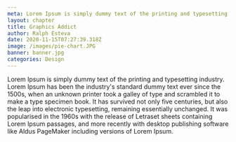 ```yaml
---
meta: Lorem Ipsum is simply dummy text of the printing and typesetting industry.
layout: chapter
title: Graphics Addict
author: Ralph Esteva
date: 2020-11-15T07:27:39.318Z
image: /images/pie-chart.JPG
banner: banner.jpg
categories: Design
---
```


Lorem Ipsum is simply dummy text of the printing and typesetting industry. Lorem Ipsum has been the industry's standard dummy text ever since the 1500s, when an unknown printer took a galley of type and scrambled it to make a type specimen book. It has survived not only five centuries, but also the leap into electronic typesetting, remaining essentially unchanged. It was popularised in the 1960s with the release of Letraset sheets containing Lorem Ipsum passages, and more recently with desktop publishing software like Aldus PageMaker including versions of Lorem Ipsum.